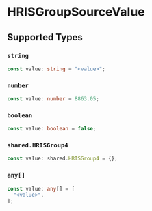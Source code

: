 # HRISGroupSourceValue


## Supported Types

### `string`

```typescript
const value: string = "<value>";
```

### `number`

```typescript
const value: number = 8863.05;
```

### `boolean`

```typescript
const value: boolean = false;
```

### `shared.HRISGroup4`

```typescript
const value: shared.HRISGroup4 = {};
```

### `any[]`

```typescript
const value: any[] = [
  "<value>",
];
```

